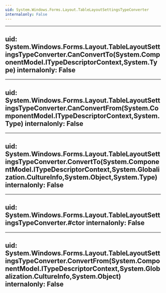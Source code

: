 ```yaml
---
uid: System.Windows.Forms.Layout.TableLayoutSettingsTypeConverter
internalonly: False
---
```


---
uid: System.Windows.Forms.Layout.TableLayoutSettingsTypeConverter.CanConvertTo(System.ComponentModel.ITypeDescriptorContext,System.Type)
internalonly: False
---

---
uid: System.Windows.Forms.Layout.TableLayoutSettingsTypeConverter.CanConvertFrom(System.ComponentModel.ITypeDescriptorContext,System.Type)
internalonly: False
---

---
uid: System.Windows.Forms.Layout.TableLayoutSettingsTypeConverter.ConvertTo(System.ComponentModel.ITypeDescriptorContext,System.Globalization.CultureInfo,System.Object,System.Type)
internalonly: False
---

---
uid: System.Windows.Forms.Layout.TableLayoutSettingsTypeConverter.#ctor
internalonly: False
---

---
uid: System.Windows.Forms.Layout.TableLayoutSettingsTypeConverter.ConvertFrom(System.ComponentModel.ITypeDescriptorContext,System.Globalization.CultureInfo,System.Object)
internalonly: False
---
